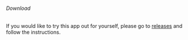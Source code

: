 ###### Download

If you would like to try this app out for yourself, 
please go to [releases](https://github.com/ilin117/ClockIn_ClockOut/releases/tag/v1.0.0) 
and follow the instructions.